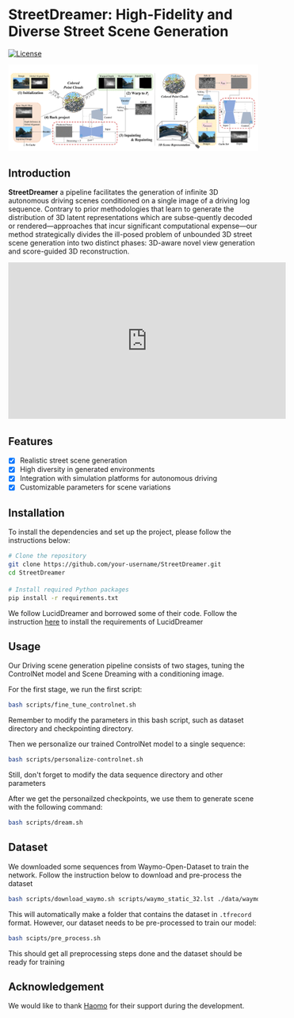 # StreetDreamer: High-Fidelity and Diverse Street Scene Generation

[![License](https://img.shields.io/badge/license-MIT-blue.svg)](LICENSE)

![OurPipeline](./resources/main_pic.png)

## Introduction

**StreetDreamer** a pipeline facilitates the generation of infinite 3D autonomous driving scenes conditioned on a single image of a driving log sequence. Contrary to prior methodologies that learn to generate the distribution of 3D latent representations which are subse-quently decoded or rendered—approaches that incur significant computational expense—our method strategically divides the ill-posed problem of unbounded 3D street scene generation into two distinct phases: 3D-aware novel view generation and score-guided 3D reconstruction.

<iframe width="560" height="315" src="https://www.youtube.com/embed/VIDEO_ID" frameborder="0" allowfullscreen></iframe>

## Features
- [x] Realistic street scene generation
- [x] High diversity in generated environments
- [x] Integration with simulation platforms for autonomous driving
- [x] Customizable parameters for scene variations

## Installation

To install the dependencies and set up the project, please follow the instructions below:

```bash
# Clone the repository
git clone https://github.com/your-username/StreetDreamer.git
cd StreetDreamer

# Install required Python packages
pip install -r requirements.txt
```

We follow LucidDreamer and borrowed some of their code. Follow the instruction [here](https://github.com/luciddreamer-cvlab/LucidDreamer) to install the requirements of LucidDreamer

## Usage
Our Driving scene generation pipeline consists of two stages, tuning the ControlNet model and Scene Dreaming with a conditioning image.

For the first stage, we run the first script:
```bash
bash scripts/fine_tune_controlnet.sh
```
Remember to modify the parameters in this bash script, such as dataset directory and checkpointing directory.

Then we personalize our trained ControlNet model to a single sequence:
```bash
bash scripts/personalize-controlnet.sh
```

Still, don't forget to modify the data sequence directory and other parameters

After we get the personailzed checkpoints, we use them to generate scene with the following command:

```bash
bash scripts/dream.sh
```

## Dataset

We downloaded some sequences from Waymo-Open-Dataset to train the network. Follow the instruction below to download and pre-process the dataset

```bash
bash scripts/download_waymo.sh scripts/waymo_static_32.lst ./data/waymo_tfrecords/1.4.2
```

This will automatically make a folder that contains the dataset in `.tfrecord` format. However, our dataset needs to be pre-processed to train our model:

```bash
bash scipts/pre_process.sh
```
This should get all preprocessing steps done and the dataset should be ready for training


## Acknowledgement

We would like to thank [Haomo](haomo.ai) for their support during the development.
